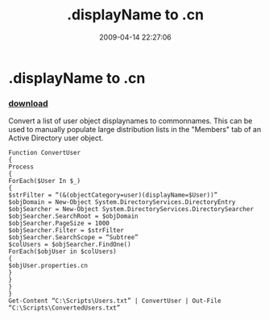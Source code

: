 ﻿---
pid:            1027
parent:         0
children:       
poster:         Paul Brice
title:          .displayName to .cn
date:           2009-04-14 22:27:06
description:    Convert a list of user object displaynames to commonnames. This can be used to manually populate large distribution lists in the "Members" tab of an Active Directory user object.
format:         posh
---

# .displayName to .cn

### [download](1027.ps1)  

Convert a list of user object displaynames to commonnames. This can be used to manually populate large distribution lists in the "Members" tab of an Active Directory user object.

```posh
Function ConvertUser
{
Process
{
ForEach($User In $_)
{
$strFilter = “(&(objectCategory=user)(displayName=$User))”
$objDomain = New-Object System.DirectoryServices.DirectoryEntry
$objSearcher = New-Object System.DirectoryServices.DirectorySearcher
$objSearcher.SearchRoot = $objDomain
$objSearcher.PageSize = 1000
$objSearcher.Filter = $strFilter
$objSearcher.SearchScope = “Subtree”
$colUsers = $objSearcher.FindOne()
ForEach($objUser in $colUsers)
{
$objUser.properties.cn
}
}
}
}
Get-Content “C:\Scripts\Users.txt” | ConvertUser | Out-File “C:\Scripts\ConvertedUsers.txt”
```
